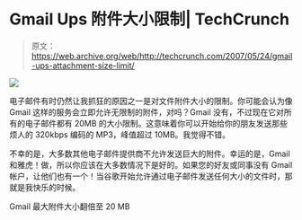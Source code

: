 # Gmail Ups 附件大小限制| TechCrunch

> 原文：<https://web.archive.org/web/http://techcrunch.com/2007/05/24/gmail-ups-attachment-size-limit/>

![](img/bcfb98b98ebe431e2e06662ede21cf65.png)

电子邮件有时仍然让我抓狂的原因之一是对文件附件大小的限制。你可能会认为像 Gmail 这样的服务会立即允许无限制的附件，对吗？Gmail 没有，不过现在它对所有的电子邮件都有 20MB 的大小限制。这意味着你可以开始给你的朋友发送那些烦人的 320kbps 编码的 MP3，峰值超过 10MB。我觉得不错。

不幸的是，大多数其他电子邮件提供商不允许发送巨大的附件。幸运的是，Gmail 和雅虎！做，所以你应该在大多数情况下是好的。如果您的好友或同事没有 Gmail 帐户，让他们也有一个！当谷歌开始允许通过电子邮件发送任何大小的文件时，那就是我快乐的时候。

Gmail 最大附件大小翻倍至 20 MB